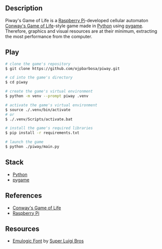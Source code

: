 <h2>Description</h2>
<p>
  Piway's Game of Life is a <a href="https://www.raspberrypi.org/">Raspberry Pi</a>-developed cellular automaton <a href="https://en.wikipedia.org/wiki/Conway%27s_Game_of_Life">Conway's Game of Life</a>-style game made in <a href="https://www.python.org/">Python</a> using <a href="https://www.pygame.org/">pygame</a>. Therefore, graphics and visual resources are at their minimum, extracting the most performance from the computer.
</p>
<h2>Play</h2>

```bash
# clone the game's repository
$ git clone https://github.com/ojpbarbosa/piway.git

# cd into the game's directory
$ cd piway

# create the game's virtual environment
$ python -m venv --prompt piway .venv

# activate the game's virtual environment
$ source ./.venv/bin/activate
# or
$ ./.venv/Scripts/activate.bat

# install the game's required libraries
$ pip install -r requirements.txt

# launch the game
$ python ./piway/main.py
```

<h2>Stack</h2>
<ul>
  <li><a href="https://www.python.org/">Python</a></li>
  <li><a href="https://www.pygame.org/">pygame</a></li>
</ul>

<h2>References</h2>
<ul>
  <li><a href="https://en.wikipedia.org/wiki/Conway%27s_Game_of_Life">Conway's Game of Life</a></li>
  <li><a href="https://www.raspberrypi.org/">Raspberry Pi</a></li>
</ul>

<h2>Resources</h2>
<ul>
  <li><a href="http://www.superluigibros.com/downloads/fonts/emulogic_font.zip">Emulogic Font</a> by <a href="http://www.superluigibros.com/">Super Luigi Bros</a>
</ul>
